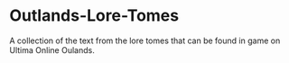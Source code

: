 # Outlands-Lore-Tomes

A collection of the text from the lore tomes that can be found in game on Ultima Online Oulands.
